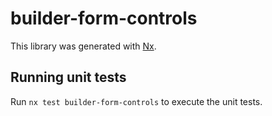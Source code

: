 # builder-form-controls

This library was generated with [Nx](https://nx.dev).

## Running unit tests

Run `nx test builder-form-controls` to execute the unit tests.
